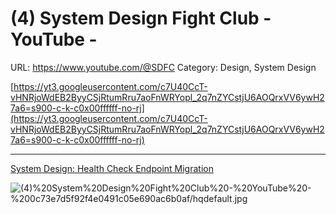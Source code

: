 # (4) System Design Fight Club - YouTube -

URL: https://www.youtube.com/@SDFC
Category: Design, System Design

[https://yt3.googleusercontent.com/c7U40CcT-vHNRjoWdEB2ByyCSjRtumRru7aoFnWRYopl_2q7nZYCstjU6AOQrxVV6ywH27a6=s900-c-k-c0x00ffffff-no-rj](https://yt3.googleusercontent.com/c7U40CcT-vHNRjoWdEB2ByyCSjRtumRru7aoFnWRYopl_2q7nZYCstjU6AOQrxVV6ywH27a6=s900-c-k-c0x00ffffff-no-rj)

---

[System Design: Health Check Endpoint Migration](https://www.youtube.com/watch?v=akSbpOZ1dFA)

![(4)%20System%20Design%20Fight%20Club%20-%20YouTube%20-%200c73e7d5f92f4e0491c05e690ac6b0af/hqdefault.jpg]((4)%20System%20Design%20Fight%20Club%20-%20YouTube%20-%200c73e7d5f92f4e0491c05e690ac6b0af/hqdefault.jpg)